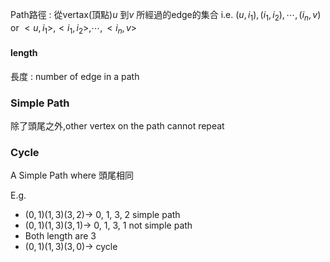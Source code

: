 Path路徑 : 從vertax(頂點)$u$ 到$v$ 所經過的edge的集合
i.e. $(u,i_1),(i_1,i_2),\cdots ,(i_n, v)$ or $<u,i_1>,<i_1,i_2>,\cdots ,<i_n, v>$
#### length
長度 : number of edge in a path
### Simple Path
除了頭尾之外,other vertex on the path cannot repeat
### Cycle
A Simple Path where 頭尾相同

E.g.
* $(0, 1) (1, 3) (3, 2) \rightarrow$ 0, 1, 3, 2 simple path
* $(0, 1) (1, 3) (3, 1) \rightarrow$ 0, 1, 3, 1 not simple path
* Both length are 3
* $(0, 1) (1, 3) (3, 0) \rightarrow$ cycle